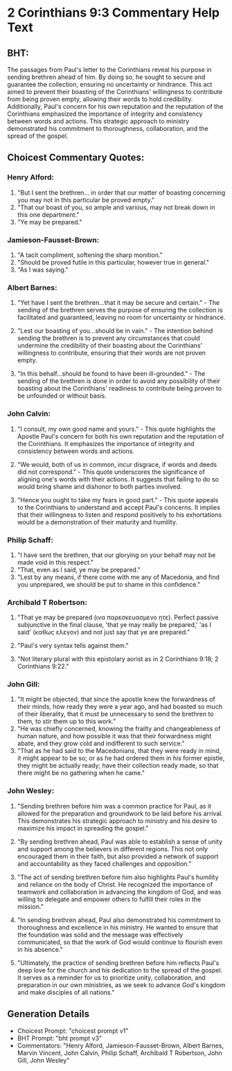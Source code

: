 # 2 Corinthians 9:3 Commentary Help Text

## BHT:
The passages from Paul's letter to the Corinthians reveal his purpose in sending brethren ahead of him. By doing so, he sought to secure and guarantee the collection, ensuring no uncertainty or hindrance. This act aimed to prevent their boasting of the Corinthians' willingness to contribute from being proven empty, allowing their words to hold credibility. Additionally, Paul's concern for his own reputation and the reputation of the Corinthians emphasized the importance of integrity and consistency between words and actions. This strategic approach to ministry demonstrated his commitment to thoroughness, collaboration, and the spread of the gospel.

## Choicest Commentary Quotes:
### Henry Alford:
1. "But I sent the brethren... in order that our matter of boasting concerning you may not in this particular be proved empty." 
2. "That our boast of you, so ample and various, may not break down in this one department." 
3. "Ye may be prepared."

### Jamieson-Fausset-Brown:
1. "A tacit compliment, softening the sharp monition."
2. "Should be proved futile in this particular, however true in general."
3. "As I was saying."

### Albert Barnes:
1. "Yet have I sent the brethren...that it may be secure and certain." - The sending of the brethren serves the purpose of ensuring the collection is facilitated and guaranteed, leaving no room for uncertainty or hindrance.

2. "Lest our boasting of you...should be in vain." - The intention behind sending the brethren is to prevent any circumstances that could undermine the credibility of their boasting about the Corinthians' willingness to contribute, ensuring that their words are not proven empty.

3. "In this behalf...should be found to have been ill-grounded." - The sending of the brethren is done in order to avoid any possibility of their boasting about the Corinthians' readiness to contribute being proven to be unfounded or without basis.

### John Calvin:
1. "I consult, my own good name and yours." - This quote highlights the Apostle Paul's concern for both his own reputation and the reputation of the Corinthians. It emphasizes the importance of integrity and consistency between words and actions.

2. "We would, both of us in common, incur disgrace, if words and deeds did not correspond." - This quote underscores the significance of aligning one's words with their actions. It suggests that failing to do so would bring shame and dishonor to both parties involved.

3. "Hence you ought to take my fears in good part." - This quote appeals to the Corinthians to understand and accept Paul's concerns. It implies that their willingness to listen and respond positively to his exhortations would be a demonstration of their maturity and humility.

### Philip Schaff:
1. "I have sent the brethren, that our glorying on your behalf may not be made void in this respect." 
2. "That, even as I said, ye may be prepared." 
3. "Lest by any means, if there come with me any of Macedonia, and find you unprepared, we should be put to shame in this confidence."

### Archibald T Robertson:
1. "That ye may be prepared (ινα παρεσκευασμενο ητε). Perfect passive subjunctive in the final clause, 'that ye may really be prepared,' 'as I said' (καθως ελεγον) and not just say that ye are prepared."

2. "Paul's very syntax tells against them."

3. "Not literary plural with this epistolary aorist as in 2 Corinthians 9:18; 2 Corinthians 9:22."

### John Gill:
1. "It might be objected, that since the apostle knew the forwardness of their minds, how ready they were a year ago, and had boasted so much of their liberality, that it must be unnecessary to send the brethren to them, to stir them up to this work."
2. "He was chiefly concerned, knowing the frailty and changeableness of human nature, and how possible it was that their forwardness might abate, and they grow cold and indifferent to such service."
3. "That as he had said to the Macedonians, that they were ready in mind, it might appear to be so; or as he had ordered them in his former epistle, they might be actually ready; have their collection ready made, so that there might be no gathering when he came."

### John Wesley:
1. "Sending brethren before him was a common practice for Paul, as it allowed for the preparation and groundwork to be laid before his arrival. This demonstrates his strategic approach to ministry and his desire to maximize his impact in spreading the gospel."

2. "By sending brethren ahead, Paul was able to establish a sense of unity and support among the believers in different regions. This not only encouraged them in their faith, but also provided a network of support and accountability as they faced challenges and opposition."

3. "The act of sending brethren before him also highlights Paul's humility and reliance on the body of Christ. He recognized the importance of teamwork and collaboration in advancing the kingdom of God, and was willing to delegate and empower others to fulfill their roles in the mission."

4. "In sending brethren ahead, Paul also demonstrated his commitment to thoroughness and excellence in his ministry. He wanted to ensure that the foundation was solid and the message was effectively communicated, so that the work of God would continue to flourish even in his absence."

5. "Ultimately, the practice of sending brethren before him reflects Paul's deep love for the church and his dedication to the spread of the gospel. It serves as a reminder for us to prioritize unity, collaboration, and preparation in our own ministries, as we seek to advance God's kingdom and make disciples of all nations."


## Generation Details
- Choicest Prompt: "choicest prompt v1"
- BHT Prompt: "bht prompt v3"
- Commentators: "Henry Alford, Jamieson-Fausset-Brown, Albert Barnes, Marvin Vincent, John Calvin, Philip Schaff, Archibald T Robertson, John Gill, John Wesley"
